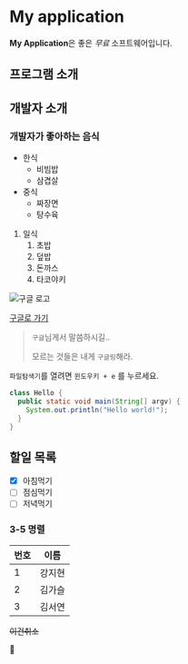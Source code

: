 # My application
**My Application**은 좋은 *무료* 소프트웨어입니다.

## 프로그램 소개

## 개발자 소개

### 개발자가 좋아하는 음식
* 한식
  * 비빔밥
  * 삼겹살
* 중식
  * 짜장면
  * 탕수육
1. 일식
   1. 초밥
   1. 덮밥
   1. 돈까스
   1. 타코야키
  
![구글 로고](https://www.google.com/images/branding/googlelogo/1x/googlelogo_color_272x92dp.png)  

[구글로 가기](https://www.google.co.kr)

> `구글`님게서 말씀하시길..
>
> 모르는 것들은 내게 `구글링`해라.

`파일탐색기`를 열려면 `윈도우키 + e` 를 누르세요.

```java
class Hello {
  public static void main(String[] argv) {
    System.out.println("Hello world!");
  }
}
```

## 할일 목록
- [x] 아침먹기
- [ ] 점심먹기
- [ ] 저녁먹기

### 3-5 명렬
번호 | 이름
---- | ----
  1  | 강지현
  2  | 김가슬
  3  | 김서연

~~이건취소~~

:memo:
